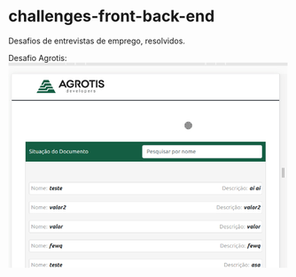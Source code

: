 # challenges-front-back-end
Desafios de entrevistas de emprego, resolvidos.


Desafio Agrotis:
![gif](./images/des.gif)

